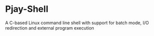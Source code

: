 # Pjay-Shell
A C-based Linux command line shell with support for batch mode, I/O redirection and external program execution
